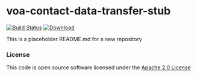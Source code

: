 # voa-contact-data-transfer-stub

[![Build Status](https://travis-ci.org/hmrc/voa-contact-data-transfer-stub.svg)](https://travis-ci.org/hmrc/voa-contact-data-transfer-stub) [ ![Download](https://api.bintray.com/packages/hmrc/releases/voa-contact-data-transfer-stub/images/download.svg) ](https://bintray.com/hmrc/releases/voa-contact-data-transfer-stub/_latestVersion)

This is a placeholder README.md for a new repository

### License

This code is open source software licensed under the [Apache 2.0 License]("http://www.apache.org/licenses/LICENSE-2.0.html")